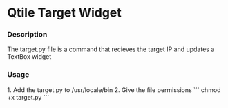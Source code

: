 <h1>Qtile Target Widget</h1>

<h3>Description</h3>
The target.py file is a command that recieves the target IP and updates a TextBox widget

<h3>Usage</h3>
1. Add the target.py to /usr/locale/bin
2. Give the file permissions
```
chmod +x target.py
```
